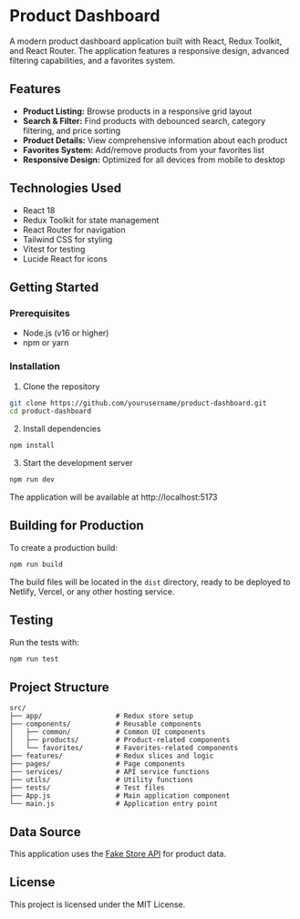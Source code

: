 # Product Dashboard

A modern product dashboard application built with React, Redux Toolkit, and React Router. The application features a responsive design, advanced filtering capabilities, and a favorites system.

## Features

- **Product Listing:** Browse products in a responsive grid layout
- **Search & Filter:** Find products with debounced search, category filtering, and price sorting
- **Product Details:** View comprehensive information about each product
- **Favorites System:** Add/remove products from your favorites list
- **Responsive Design:** Optimized for all devices from mobile to desktop

## Technologies Used

- React 18
- Redux Toolkit for state management
- React Router for navigation
- Tailwind CSS for styling
- Vitest for testing
- Lucide React for icons

## Getting Started

### Prerequisites

- Node.js (v16 or higher)
- npm or yarn

### Installation

1. Clone the repository
```bash
git clone https://github.com/yourusername/product-dashboard.git
cd product-dashboard
```

2. Install dependencies
```bash
npm install
```

3. Start the development server
```bash
npm run dev
```

The application will be available at http://localhost:5173

## Building for Production

To create a production build:

```bash
npm run build
```

The build files will be located in the `dist` directory, ready to be deployed to Netlify, Vercel, or any other hosting service.

## Testing

Run the tests with:

```bash
npm run test
```

## Project Structure

```
src/
├── app/                  # Redux store setup
├── components/           # Reusable components
│   ├── common/           # Common UI components
│   ├── products/         # Product-related components
│   └── favorites/        # Favorites-related components
├── features/             # Redux slices and logic
├── pages/                # Page components
├── services/             # API service functions
├── utils/                # Utility functions
├── tests/                # Test files
├── App.js                # Main application component
└── main.js               # Application entry point
```

## Data Source

This application uses the [Fake Store API](https://fakestoreapi.com) for product data.

## License

This project is licensed under the MIT License.